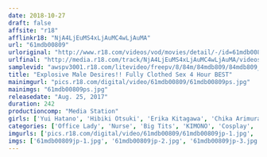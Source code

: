 ```yaml
---
date: 2018-10-27
draft: false
affsite: "r18"
afflinkr18: "NjA4LjEuMS4xLjAuMC4wLjAuMA"
url: "61mdb00809"
urloriginal: "http://www.r18.com/videos/vod/movies/detail/-/id=61mdb00809"
urlfinal: "http://media.r18.com/track/NjA4LjEuMS4xLjAuMC4wLjAuMA/videos/vod/movies/detail/-/id=61mdb00809"
samplevid: "awspv3001.r18.com/litevideo/freepv/8/84m/84mdb809/84mdb809_dmb_w.mp4"
title: "Explosive Male Desires!! Fully Clothed Sex 4 Hour BEST"
mainimgurl: "pics.r18.com/digital/video/61mdb00809/61mdb00809ps.jpg"
mainimgs: "61mdb00809ps.jpg"
releasedate: "Aug. 25, 2017"
duration: 242
productioncomp: "Media Station"
girls: ['Yui Hatano', 'Hibiki Otsuki', 'Erika Kitagawa', 'Chika Arimura', 'Aika', 'Ai Uehara', 'Yuki Natsume', 'Ruka Kanae', 'Wakaba Onoue', 'Yurina Ayashiro']
categories: ['Office Lady', 'Nurse', 'Big Tits', 'KIMONO', 'Cosplay', 'Compilation', 'Over 4 Hours', 'Hi-Def']
imgurls: ['pics.r18.com/digital/video/61mdb00809/61mdb00809jp-1.jpg', 'pics.r18.com/digital/video/61mdb00809/61mdb00809jp-2.jpg', 'pics.r18.com/digital/video/61mdb00809/61mdb00809jp-3.jpg', 'pics.r18.com/digital/video/61mdb00809/61mdb00809jp-4.jpg', 'pics.r18.com/digital/video/61mdb00809/61mdb00809jp-5.jpg', 'pics.r18.com/digital/video/61mdb00809/61mdb00809jp-6.jpg', 'pics.r18.com/digital/video/61mdb00809/61mdb00809jp-7.jpg', 'pics.r18.com/digital/video/61mdb00809/61mdb00809jp-8.jpg', 'pics.r18.com/digital/video/61mdb00809/61mdb00809jp-9.jpg', 'pics.r18.com/digital/video/61mdb00809/61mdb00809jp-10.jpg', 'pics.r18.com/digital/video/61mdb00809/61mdb00809jp-11.jpg', 'pics.r18.com/digital/video/61mdb00809/61mdb00809jp-12.jpg', 'pics.r18.com/digital/video/61mdb00809/61mdb00809jp-13.jpg', 'pics.r18.com/digital/video/61mdb00809/61mdb00809jp-14.jpg', 'pics.r18.com/digital/video/61mdb00809/61mdb00809jp-15.jpg', 'pics.r18.com/digital/video/61mdb00809/61mdb00809jp-16.jpg', 'pics.r18.com/digital/video/61mdb00809/61mdb00809jp-17.jpg', 'pics.r18.com/digital/video/61mdb00809/61mdb00809jp-18.jpg', 'pics.r18.com/digital/video/61mdb00809/61mdb00809jp-19.jpg', 'pics.r18.com/digital/video/61mdb00809/61mdb00809jp-20.jpg']
imgs: ['61mdb00809jp-1.jpg', '61mdb00809jp-2.jpg', '61mdb00809jp-3.jpg', '61mdb00809jp-4.jpg', '61mdb00809jp-5.jpg', '61mdb00809jp-6.jpg', '61mdb00809jp-7.jpg', '61mdb00809jp-8.jpg', '61mdb00809jp-9.jpg', '61mdb00809jp-10.jpg', '61mdb00809jp-11.jpg', '61mdb00809jp-12.jpg', '61mdb00809jp-13.jpg', '61mdb00809jp-14.jpg', '61mdb00809jp-15.jpg', '61mdb00809jp-16.jpg', '61mdb00809jp-17.jpg', '61mdb00809jp-18.jpg', '61mdb00809jp-19.jpg', '61mdb00809jp-20.jpg']
---
```

